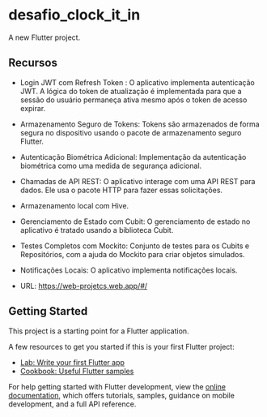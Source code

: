# desafio_clock_it_in

A new Flutter project.

## Recursos
- Login JWT com Refresh Token : O aplicativo implementa autenticação JWT. A lógica do token de atualização é implementada para que a sessão do usuário permaneça ativa mesmo após o token de acesso expirar.

- Armazenamento Seguro de Tokens: Tokens são armazenados de forma segura no dispositivo usando o pacote de armazenamento seguro Flutter.

- Autenticação Biométrica Adicional: Implementação da autenticação biométrica como uma medida de segurança adicional.

- Chamadas de API REST: O aplicativo interage com uma API REST para dados. Ele usa o pacote HTTP para fazer essas solicitações.

- Armazenamento local com Hive.

- Gerenciamento de Estado com Cubit: O gerenciamento de estado no aplicativo é tratado usando a biblioteca Cubit.

- Testes Completos com Mockito: Conjunto de testes para os Cubits e Repositórios, com a ajuda do Mockito para criar objetos simulados.

- Notificações Locais: O aplicativo implementa notificações locais.

- URL: https://web-projetcs.web.app/#/

## Getting Started

This project is a starting point for a Flutter application.

A few resources to get you started if this is your first Flutter project:

- [Lab: Write your first Flutter app](https://docs.flutter.dev/get-started/codelab)
- [Cookbook: Useful Flutter samples](https://docs.flutter.dev/cookbook)

For help getting started with Flutter development, view the
[online documentation](https://docs.flutter.dev/), which offers tutorials,
samples, guidance on mobile development, and a full API reference.
